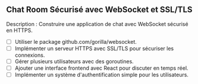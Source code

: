 ## Chat Room Sécurisé avec WebSocket et SSL/TLS
Description : Construire une application de chat avec WebSocket sécurisé en HTTPS.

- [ ] Utiliser le package github.com/gorilla/websocket.
- [ ] Implémenter un serveur HTTPS avec SSL/TLS pour sécuriser les connexions.
- [ ] Gérer plusieurs utilisateurs avec des goroutines.
- [ ] Ajouter une interface frontend avec React pour discuter en temps réel.
- [ ] Implémenter un système d'authentification simple pour les utilisateurs.
